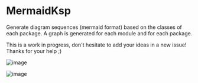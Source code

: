 # MermaidKsp

Generate diagram sequences (mermaid format) based on the classes of each package. A graph is generated for each module and for each package.

This is a work in progress, don't hesitate to add your ideas in a new issue! Thanks for your help ;)

![image](https://user-images.githubusercontent.com/7968075/174116714-ffa7918e-85c9-44d2-8142-85a66bd29cb0.png)

![image](https://user-images.githubusercontent.com/7968075/174116774-4d0c0561-3fb8-4fc0-b523-923cb60262cd.png)

